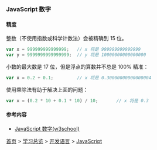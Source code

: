 ### JavaScript 数字

#### 精度
整数（不使用指数或科学计数法）会被精确到 15 位。
```javascript
var x = 999999999999999;   // x 将是 999999999999999
var y = 9999999999999999;  // y 将是 10000000000000000
```
小数的最大数是 17 位，但是浮点的算数并不总是 100% 精准：
```javascript
var x = 0.2 + 0.1;         // x 将是 0.30000000000000004
```
使用乘除法有助于解决上面的问题：
```javascript
var x = (0.2 * 10 + 0.1 * 10) / 10;       // x 将是 0.3
```

#### 参考内容
* [JavaScript 数字(w3school)](https://www.w3school.com.cn/js/js_numbers.asp)


[首页](../../README.md) > [学习总览](../../introduction/studyCatalogList.md) > [开发语言](../developmentLanguage/developmentLanguage.md) > [JavaScript](javascript.md)
